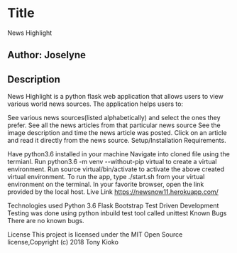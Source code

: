 # Title 

News Highlight 
##  Author: Joselyne
##  Description
News Highlight is a python flask web application that allows users to view various world news sources. The application helps users to:

See various news sources(listed alphabetically) and select the ones they prefer.
See all the news articles from that particular news source
See the image description and time the news article was posted.
Click on an article and read it directly from the news source.
Setup/Installation Requirements.

Have python3.6 installed in your machine
Navigate into cloned file using the termianl.
Run python3.6 -m venv --without-pip virtual to create a virtual environment.
Run source virtual/bin/activate to activate the above created virtual environment.
To run the app, type ./start.sh from your virtual environment on the terminal. In your favorite browser, open the link provided by the local host.
Live Link
https://newsnow11.herokuapp.com/

Technologies used
Python 3.6
Flask
Bootstrap
Test Driven Development
Testing was done using python inbuild test tool called unittest
Known Bugs
There are no known bugs.

License
This project is licensed under the MIT Open Source license,Copyright (c) 2018 Tony Kioko